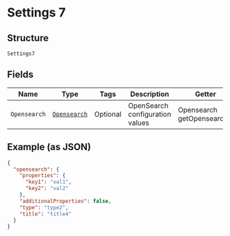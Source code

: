 
# Settings 7

## Structure

`Settings7`

## Fields

| Name | Type | Tags | Description | Getter | Setter |
|  --- | --- | --- | --- | --- | --- |
| `Opensearch` | [`Opensearch`](../../doc/models/opensearch.md) | Optional | OpenSearch configuration values | Opensearch getOpensearch() | setOpensearch(Opensearch opensearch) |

## Example (as JSON)

```json
{
  "opensearch": {
    "properties": {
      "key1": "val1",
      "key2": "val2"
    },
    "additionalProperties": false,
    "type": "type2",
    "title": "title4"
  }
}
```

